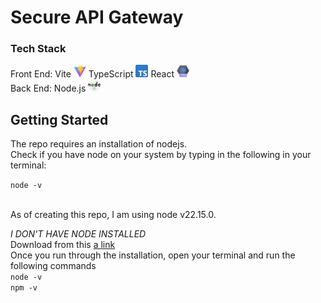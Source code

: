 # Secure API Gateway

### Tech Stack

Front End: Vite <img src="./public/images/Vitejs-logo.svg.png" alt="vite logo" width="20"/> TypeScript <img src="./public/images/typescript.svg" alt="typescript logo" width="20"/> React <img src="./public/images/react.svg" alt="react logo" width="20"/>  
Back End: Node.js <img src="./public/images/nodejs.svg" alt="nodejs logo" width="20"/>

## Getting Started

The repo requires an installation of nodejs.  
Check if you have node on your system by typing in the following in your terminal:

`node -v`<br><br>

As of creating this repo, I am using node v22.15.0.

_I DON'T HAVE NODE INSTALLED_  
Download from this [a link](https://nodejs.org/en)
<br>
Once you run through the installation, open your terminal and run the following commands  
`node -v`  
`npm -v`
